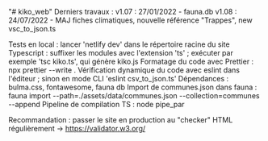 "# kiko_web"
Derniers travaux :
v1.07 : 27/01/2022 - fauna.db
v1.08 : 24/07/2022 - MAJ fiches climatiques, nouvelle référence "Trappes", new vsc_to_json.ts

Tests en local : lancer 'netlify dev' dans le répertoire racine du site
Typescript : suffixer les modules avec l'extension 'ts' ; exécuter par exemple 'tsc kiko.ts', qui génère kiko.js
Formatage du code avec Prettier : npx prettier --write .
Vérification dynamique du code avec eslint dans l'éditeur ; sinon en mode CLI 'eslint csv_to_json.ts'
Dépendances : bulma.css, fontawesome, fauna db
Import de communes.json dans fauna : fauna import --path=./assets/data/communes.json --collection=communes --append
Pipeline de compilation TS : node pipe_par

Recommandation : passer le site en production au "checker" HTML régulièrement -> https://validator.w3.org/
